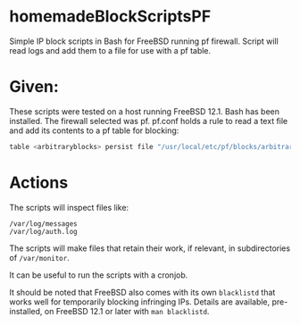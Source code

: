 # homemadeBlockScriptsPF
Simple IP block scripts in Bash for FreeBSD running pf firewall.  Script will read logs and add them to a file for use with a pf table.

# Given:
These scripts were tested on a host running FreeBSD 12.1.
Bash has been installed.
The firewall selected was pf.
pf.conf holds a rule to read a text file and add its contents to a pf table for blocking:

```sh
table <arbitraryblocks> persist file "/usr/local/etc/pf/blocks/arbitraryBlocks.txt"
```
  
 # Actions 
 The scripts will inspect files like:
```
/var/log/messages
/var/log/auth.log
```

The scripts will make files that retain their work, if relevant, in subdirectories of `/var/monitor`.

It can be useful to run the scripts with a cronjob.

It should be noted that FreeBSD also comes with its own `blacklistd` that works well for temporarily blocking infringing IPs.  Details are available, pre-installed, on FreeBSD 12.1 or later with `man blacklistd`.  
